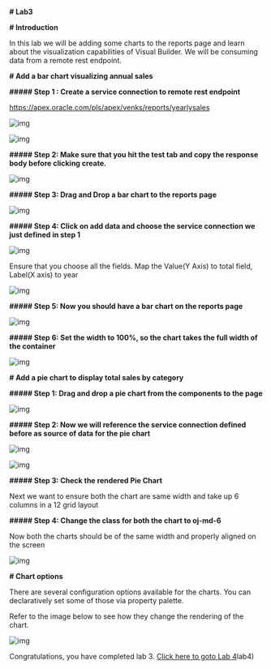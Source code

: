 **# Lab3**



**# Introduction**



In this lab we will be adding some charts to the reports page and learn about the visualization capabilities of Visual Builder. We will be consuming data from a remote rest endpoint. 



**# Add a bar chart visualizing annual sales**



**##### Step 1 : Create a service connection to remote rest endpoint**



https://apex.oracle.com/pls/apex/venks/reports/yearlysales



![img](assets/image2019-8-25_15-22-13.png)



![img](assets/image2019-8-25_15-22-50.png)



**##### Step 2: Make sure that you hit the test tab and copy the response body before clicking create.**



![img](assets/image2019-8-25_15-24-19.png)



**##### Step 3: Drag and Drop a bar chart to the reports page**



![img](assets/image2019-8-25_15-26-4.png)



**##### Step 4: Click on add data and choose the service connection we just defined in step 1**



![img](assets/image2019-8-25_15-27-45.png)



Ensure that you choose all the fields. Map the Value(Y Axis) to total field, Label(X axis) to year 



![img](assets/image2019-8-25_15-29-15.png)



**##### Step 5: Now you should have a bar chart on the reports page**



![img](assets/image2019-8-25_15-30-39.png)



**##### Step 6: Set the width to 100%, so the chart takes the full width of the container**



![img](assets/image2019-8-25_16-24-41.png)





**# Add a pie chart to display total sales by category**



**##### Step 1: Drag and drop a pie chart from the components to the page**



![img](assets/image2019-8-25_16-28-32.png)



**##### Step 2: Now we will reference the service connection defined before as source of data for the pie chart**



![img](assets/image2019-8-25_16-30-16.png)



![img](assets/image2019-8-25_16-31-38.png)



**##### Step 3: Check the rendered Pie Chart**



Next we want to ensure both the chart are same width and take up 6 columns in a 12 grid layout



**##### Step 4: Change the class for both the chart to oj-md-6**



Now both the charts should be of the same width and properly aligned on the screen



![img](assets/image2019-8-25_16-37-14.png)



**# Chart options**



There are several configuration options available for the charts. You can declaratively set some of those via property palette.



Refer to the image below to see how they change the rendering of the chart.



![img](assets/chart-options.gif)



Congratulations, you have completed lab 3. [Click here to goto Lab 4](lab4)lab4)